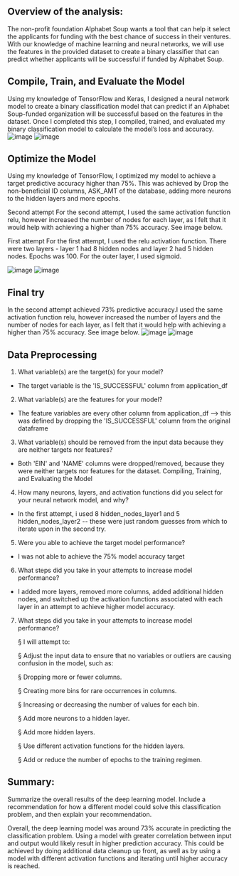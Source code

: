 ## Overview of the analysis:

The non-profit foundation Alphabet Soup wants a tool that can help it select the applicants for funding with the best chance of success in their ventures. With our knowledge of machine learning and neural networks, we will use the features in the provided dataset to create a binary classifier that can predict whether applicants will be successful if funded by Alphabet Soup.

## Compile, Train, and Evaluate the Model
Using my knowledge of TensorFlow and Keras, I designed a neural network model to create a binary classification model that can predict if an Alphabet Soup-funded organization will be successful based on the features in the dataset. Once I completed this step, I compiled, trained, and evaluated my binary classification model to calculate the model’s loss and accuracy.
![image](https://github.com/kaurn6538/deep-learning-challenge/assets/98873779/99a7e8fd-4c62-4a11-83e1-11ee111256fb)
![image](https://github.com/kaurn6538/deep-learning-challenge/assets/98873779/bd3472ec-08a8-49b0-925e-d76ac5de90ff)

## Optimize the Model
Using my knowledge of TensorFlow, I optimized my model to achieve a target predictive accuracy higher than 75%. This was achieved by Drop the non-beneficial ID columns, ASK_AMT of the database, adding more neurons to the hidden layers and more epochs.

Second attempt
For the second attempt, I used the same activation function relu, however increased the  number of nodes for each layer, as I felt that it would help with achieving a higher than 75% accuracy. See image below.


First attempt
For the first attempt, I used the relu activation function. There were two layers - layer 1 had 8 hidden nodes and layer 2 had 5 hidden nodes. Epochs was 100. For the outer layer, I used sigmoid.

![image](https://github.com/kaurn6538/deep-learning-challenge/assets/98873779/9190d071-76c5-463d-8f36-5905fb11d349)
![image](https://github.com/kaurn6538/deep-learning-challenge/assets/98873779/2ff9bc98-a355-487f-86f3-d4d7403f4829)

## Final try
In the second attempt achieved 73% predictive accuracy.I used the same activation function relu, however increased the number of layers and the number of nodes for each layer, as I felt that it would help with achieving a higher than 75% accuracy. See image below.
![image](https://github.com/kaurn6538/deep-learning-challenge/assets/98873779/13bb66eb-6265-4ecf-b7c1-aafb2efdb6d7)
![image](https://github.com/kaurn6538/deep-learning-challenge/assets/98873779/9159e18c-14f9-4f4c-801c-8cb2da8f2e47)


## Data Preprocessing

1. What variable(s) are the target(s) for your model?
*    The target variable is the 'IS_SUCCESSFUL' column from application_df
2. What variable(s) are the features for your model?
*    The feature variables are every other column from application_df --> this was defined by dropping the 'IS_SUCCESSFUL' column from the original dataframe
3. What variable(s) should be removed from the input data because they are neither targets nor features?
*    Both 'EIN' and 'NAME' columns were dropped/removed, because they were neither targets nor features for the dataset.
Compiling, Training, and Evaluating the Model
4. How many neurons, layers, and activation functions did you select for your neural network model, and why?
*    In the first attempt, i used 8 hidden_nodes_layer1 and 5 hidden_nodes_layer2 -- these were just random guesses from which to iterate upon in the second try.
5. Were you able to achieve the target model performance?
*    I was not able to achieve the 75% model accuracy target
6. What steps did you take in your attempts to increase model performance?
*    I added more layers, removed more columns, added additional hidden nodes, and switched up the activation functions associated with each layer in an attempt to achieve higher model accuracy.
7. What steps did you take in your attempts to increase model performance?

     § I will attempt to:

     § Adjust the input data to ensure that no variables or outliers are causing confusion in the model, such as:

     § Dropping more or fewer columns.

     § Creating more bins for rare occurrences in columns.

     § Increasing or decreasing the number of values for each bin.

     § Add more neurons to a hidden layer.

     § Add more hidden layers.

    § Use different activation functions for the hidden layers.

    § Add or reduce the number of epochs to the training regimen.

## Summary: 

Summarize the overall results of the deep learning model. Include a recommendation for how a different model could solve this classification problem, and then explain your recommendation.

Overall, the deep learning model was around 73% accurate in predicting the classification problem. Using a model with greater correlation between input and output would likely result in higher prediction accuracy. This could be achieved by doing additional data cleanup up front, as well as by using a model with different activation functions and iterating until higher accuracy is reached.
